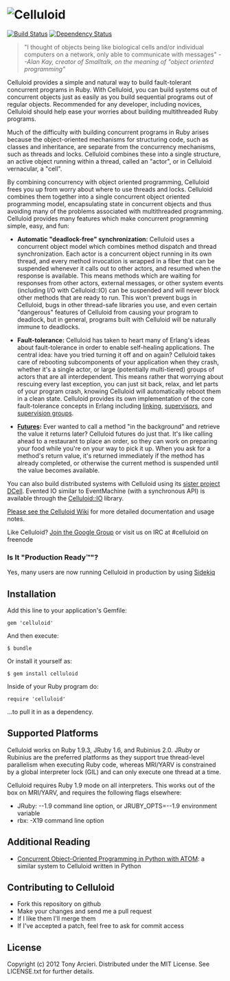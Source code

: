 ![Celluloid](https://github.com/celluloid/celluloid/raw/master/logo.png)
=========
[![Build Status](https://secure.travis-ci.org/celluloid/celluloid.png?branch=master)](http://travis-ci.org/celluloid/celluloid)
[![Dependency Status](https://gemnasium.com/celluloid/celluloid.png)](https://gemnasium.com/celluloid/celluloid)

> "I thought of objects being like biological cells and/or individual
> computers on a network, only able to communicate with messages"
> _--Alan Kay, creator of Smalltalk, on the meaning of "object oriented programming"_

Celluloid provides a simple and natural way to build fault-tolerant concurrent
programs in Ruby. With Celluloid, you can build systems out of concurrent
objects just as easily as you build sequential programs out of regular objects.
Recommended for any developer, including novices, Celluloid should help ease
your worries about building multithreaded Ruby programs.

Much of the difficulty with building concurrent programs in Ruby arises because
the object-oriented mechanisms for structuring code, such as classes and
inheritance, are separate from the concurrency mechanisms, such as threads and
locks. Celluloid combines these into a single structure, an active object
running within a thread, called an "actor", or in Celluloid vernacular, a "cell".

By combining concurrency with object oriented programming, Celluloid frees you
up from worry about where to use threads and locks. Celluloid combines them
together into a single concurrent object oriented programming model,
encapsulating state in concurrent objects and thus avoiding many of the
problems associated with multithreaded programming. Celluloid provides many
features which make concurrent programming simple, easy, and fun:

* __Automatic "deadlock-free" synchronization:__ Celluloid uses a concurrent
  object model which combines method dispatch and thread synchronization.
  Each actor is a concurrent object running in its own thread, and every method
  invocation is wrapped in a fiber that can be suspended whenever it calls
  out to other actors, and resumed when the response is available. This means
  methods which are waiting for responses from other actors, external messages,
  or other system events (including I/O with Celluloid::IO) can be suspended
  and will never block other methods that are ready to run. This won't prevent
  bugs in Celluloid, bugs in other thread-safe libraries you use, and even
  certain "dangerous" features of Celluloid from causing your program to
  deadlock, but in general, programs built with Celluloid will be naturally
  immune to deadlocks.

* __Fault-tolerance:__ Celluloid has taken to heart many of Erlang's ideas
  about fault-tolerance in order to enable self-healing applications.
  The central idea: have you tried turning it off and on again? Celluloid
  takes care of rebooting subcomponents of your application when they crash,
  whether it's a single actor, or large (potentially multi-tiered) groups of
  actors that are all interdependent. This means rather that worrying about
  rescuing every last exception, you can just sit back, relax, and let parts
  of your program crash, knowing Celluloid will automatically reboot them in
  a clean state. Celluloid provides its own implementation of the core
  fault-tolerance concepts in Erlang including [linking](https://github.com/celluloid/celluloid/wiki/Linking),
  [supervisors](https://github.com/celluloid/celluloid/wiki/Supervisors),
  and [supervision groups](https://github.com/celluloid/celluloid/wiki/Supervision-Groups).

* __[Futures](https://github.com/celluloid/celluloid/wiki/futures):__
  Ever wanted to call a method "in the background" and retrieve the
  value it returns later? Celluloid futures do just that. It's like
  calling ahead to a restaurant to place an order, so they can work
  on preparing your food while you're on your way to pick it up.
  When you ask for a method's return value, it's returned immediately
  if the method has already completed, or otherwise the current method is
  suspended until the value becomes available.

You can also build distributed systems with Celluloid using its
[sister project DCell](https://github.com/celluloid/dcell). Evented IO similar
to EventMachine (with a synchronous API) is available through the
[Celluloid::IO](https://github.com/celluloid/celluloid-io) library.

[Please see the Celluloid Wiki](https://github.com/celluloid/celluloid/wiki)
for more detailed documentation and usage notes.

Like Celluloid? [Join the Google Group](http://groups.google.com/group/celluloid-ruby)
or visit us on IRC at #celluloid on freenode

### Is It "Production Ready™"?

Yes, many users are now running Celluloid in production by using
[Sidekiq](https://github.com/mperham/sidekiq)

Installation
------------

Add this line to your application's Gemfile:

    gem 'celluloid'

And then execute:

    $ bundle

Or install it yourself as:

    $ gem install celluloid

Inside of your Ruby program do:

    require 'celluloid'

...to pull it in as a dependency.

Supported Platforms
-------------------

Celluloid works on Ruby 1.9.3, JRuby 1.6, and Rubinius 2.0. JRuby or Rubinius
are the preferred platforms as they support true thread-level parallelism when
executing Ruby code, whereas MRI/YARV is constrained by a global interpreter
lock (GIL) and can only execute one thread at a time.

Celluloid requires Ruby 1.9 mode on all interpreters. This works out of the
box on MRI/YARV, and requires the following flags elsewhere:

* JRuby: --1.9 command line option, or JRUBY_OPTS=--1.9 environment variable
* rbx: -X19 command line option

Additional Reading
------------------

* [Concurrent Object-Oriented Programming in Python with ATOM](http://python.org/workshops/1997-10/proceedings/atom/):
  a similar system to Celluloid written in Python

Contributing to Celluloid
-------------------------

* Fork this repository on github
* Make your changes and send me a pull request
* If I like them I'll merge them
* If I've accepted a patch, feel free to ask for commit access

License
-------

Copyright (c) 2012 Tony Arcieri. Distributed under the MIT License. See
LICENSE.txt for further details.
